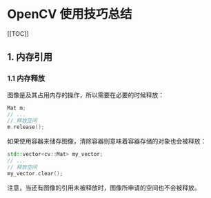 # OpenCV 使用技巧总结

[[TOC]]

## 1. 内存引用

### 1.1 内存释放

图像是及其占用内存的操作，所以需要在必要的时候释放：

```cpp
Mat m;
// ...
// 释放空间
m.release();
```

如果使用容器来储存图像，清除容器则意味着容器存储的对象也会被释放：

```cpp
std::vector<cv::Mat> my_vector;
// ...
// 释放空间
my_vector.clear();
```

注意，当还有图像的引用未被释放时，图像所申请的空间也不会被释放。
